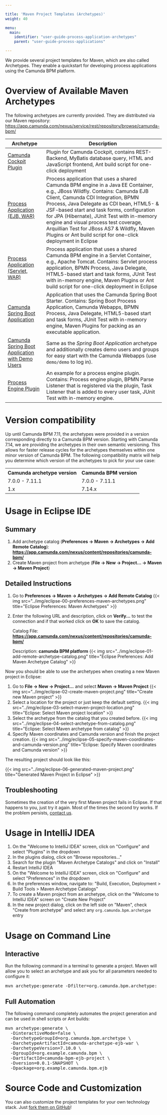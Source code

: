 ```yaml
---

title: 'Maven Project Templates (Archetypes)'
weight: 40

menu:
  main:
    identifier: "user-guide-process-application-archetypes"
    parent: "user-guide-process-applications"

---
```


We provide several project templates for Maven, which are also called Archetypes.
They enable a quickstart for developing process applications using the Camunda BPM platform.


# Overview of Available Maven Archetypes

The following archetypes are currently provided. They are distributed via our Maven repository: https://app.camunda.com/nexus/service/rest/repository/browse/camunda-bpm/

<table class="table table-bordered">
  <thead>
    <tr><th>Archetype</th><th>Description</th></tr>
  </thead>
  <tbody>
    <tr>
      <td><a href="https://app.camunda.com/nexus/service/rest/repository/browse/camunda-bpm/org/camunda/bpm/archetype/camunda-archetype-cockpit-plugin/">Camunda Cockpit Plugin</a></td>
      <td>Plugin for Camunda Cockpit, contains REST-Backend, MyBatis database query, HTML and JavaScript frontend, Ant build script for one-click deployment</td>
    </tr>
    <tr>
      <td><a href="https://app.camunda.com/nexus/service/rest/repository/browse/camunda-bpm/org/camunda/bpm/archetype/camunda-archetype-ejb-war/">Process Application (EJB, WAR)</a></td>
      <td>Process application that uses a shared Camunda BPM engine in a Java EE Container, e.g., JBoss Wildfly.
          Contains: Camunda EJB Client, Camunda CDI Integration, BPMN Process, Java Delegate as CDI bean, HTML5- & JSF-based start and task forms,
          configuration for JPA (Hibernate), JUnit Test with in-memory engine and visual process test coverage, Arquillian Test for JBoss AS7 & Wildfly, Maven Plugins or Ant build script for one-click deployment in Eclipse</td>
    </tr>
    <tr>
      <td><a href="https://app.camunda.com/nexus/service/rest/repository/browse/camunda-bpm/org/camunda/bpm/archetype/camunda-archetype-servlet-war/">Process Application (Servlet, WAR)</a></td>
      <td>Process application that uses a shared Camunda BPM engine in a Servlet Container, e.g., Apache Tomcat.
          Contains: Servlet process application, BPMN Process, Java Delegate, HTML5-based start and task forms,
          JUnit Test with in-memory engine, Maven Plugins or Ant build script for one-click deployment in Eclipse</td>
    </tr>
    <tr>
      <td><a href="https://app.camunda.com/nexus/service/rest/repository/browse/camunda-bpm/org/camunda/bpm/archetype/camunda-archetype-spring-boot/">Camunda Spring Boot Application</a></td>
      <td>Application that uses the Camunda Spring Boot Starter.
          Contains: Spring Boot Process Application, Camunda Webapps, BPMN Process, Java Delegate, HTML5-based start and task forms,
          JUnit Test with in-memory engine, Maven Plugins for packing as an executable application.</td>
    </tr>
    <tr>
      <td><a href="https://app.camunda.com/nexus/service/rest/repository/browse/camunda-bpm/org/camunda/bpm/archetype/camunda-archetype-spring-boot-demo/">Camunda Spring Boot Application with Demo Users</a></td>
      <td>Same as the <i>Spring Boot Application</i> archetype and additionally creates demo users and groups for easy start with the Camunda Webapps (use <code>demo/demo</code> to log in).</td>
    </tr>
    <tr>
      <td><a href="https://app.camunda.com/nexus/service/rest/repository/browse/camunda-bpm/org/camunda/bpm/archetype/camunda-archetype-engine-plugin/">Process Engine Plugin</a></td>
      <td>An example for a process engine plugin.
      Contains: Process engine plugin, BPMN Parse Listener that is registered via the plugin, Task Listener that is added to every user task, JUnit Test with in-memory engine.</td>
    </tr>
  </tbody>
</table>

# Version compatibility

Up until Camunda BPM 7.11, the archetypes were provided in a version corresponding directly to a Camunda BPM version. Starting with Camunda 7.14, we are providing the archetypes in their own semantic versioning. This allows for faster release cycles for the archetypes themselves within one minor version of Camunda BPM. The following compatibility matrix will help you determine which version of the archetypes to pick for your use case:

<table class="table table-striped">
  <tr>
    <th>Camunda archetype version</th>
    <th>Camunda BPM version</th>
  </tr>
  <tr>
    <td>7.0.0 - 7.11.1</td>
    <td>7.0.0 - 7.11.1</td>
  </tr>
  <tr>
    <td>1.x</td>
    <td>7.14.x</td>
  </tr>
</table>

# Usage in Eclipse IDE

## Summary

1. Add archetype catalog (**Preferences -> Maven -> Archetypes -> Add Remote Catalog**):
    **https://app.camunda.com/nexus/content/repositories/camunda-bpm/**
2. Create Maven project from archetype (**File -> New -> Project... -> Maven -> Maven Project**)


## Detailed Instructions

1. Go to **Preferences -> Maven -> Archetypes -> Add Remote Catalog**
{{< img src="../img/eclipse-00-preferences-maven-archetypes.png" title="Eclipse Preferences: Maven Archetypes" >}}
2. Enter the following URL and description, click on **Verify...** to test the connection and if that worked click on **OK** to save the catalog.

    Catalog File: **https://app.camunda.com/nexus/content/repositories/camunda-bpm/**

    Description: **camunda BPM platform**
{{< img src="../img/eclipse-01-add-remote-archetype-catalog.png" title="Eclipse Preferences: Add Maven Archetype Catalog" >}}

Now you should be able to use the archetypes when creating a new Maven project in Eclipse:

1. Go to **File -> New -> Project...** and select **Maven -> Maven Project**
{{< img src="../img/eclipse-02-create-maven-project.png" title="Create new Maven project" >}}
2. Select a location for the project or just keep the default setting.
{{< img src="../img/eclipse-03-select-maven-project-location.png" title="Eclipse: Select Maven project location" >}}
3. Select the archetype from the catalog that you created before.
{{< img src="../img/eclipse-04-select-archetype-from-catalog.png" title="Eclipse: Select Maven archetype from catalog" >}}
4. Specify Maven coordinates and Camunda version and finish the project creation.
{{< img src="../img/eclipse-05-specify-maven-coordinates-and-camunda-version.png" title="Eclipse: Specify Maven coordinates and Camunda version" >}}

The resulting project should look like this:

{{< img src="../img/eclipse-06-generated-maven-project.png" title="Generated Maven Project in Eclipse" >}}


## Troubleshooting

Sometimes the creation of the very first Maven project fails in Eclipse. If that happens to you, just try it again. Most of the times the second try works. If the problem persists, [contact us](https://forum.camunda.org/).

# Usage in IntelliJ IDEA

1. On the "Welcome to IntelliJ IDEA" screen, click on "Configure" and select "Plugins" in the dropdown
2. In the plugins dialog, click on "Browse repositories..."
3. Search for the plugin "Maven Archetype Catalogs" and click on "Install"
4. Restart IntelliJ IDEA
5. On the "Welcome to IntelliJ IDEA" screen, click on "Configure" and select "Preferences" in the dropdown
6. In the preferences window, navigate to: "Build, Execution, Deployment > Build Tools > Maven Archetype Catalogs"
7. To create a Maven project from an archetype, click on the "Welcome to IntelliJ IDEA" screen on "Create New Project"
8. In the new project dialog, click on the left side on "Maven", check "Create from archetype" and select any `org.camunda.bpm.archetype` entry

# Usage on Command Line

## Interactive

Run the following command in a terminal to generate a project. Maven will allow you to select an archetype and ask you for all parameters needed to configure it:

<pre class="console">
mvn archetype:generate -Dfilter=org.camunda.bpm.archetype:
</pre>


## Full Automation

The following command completely automates the project generation and can be used in shell scripts or Ant builds:
<pre class="console">
mvn archetype:generate \
  -DinteractiveMode=false \
  -DarchetypeGroupId=org.camunda.bpm.archetype \
  -DarchetypeArtifactId=camunda-archetype-ejb-war \
  -DarchetypeVersion=7.10.0 \
  -DgroupId=org.example.camunda.bpm \
  -DartifactId=camunda-bpm-ejb-project \
  -Dversion=0.0.1-SNAPSHOT \
  -Dpackage=org.example.camunda.bpm.ejb
</pre>


# Source Code and Customization

You can also customize the project templates for your own technology stack. Just [fork them on GitHub](https://github.com/camunda/camunda-archetypes)!
